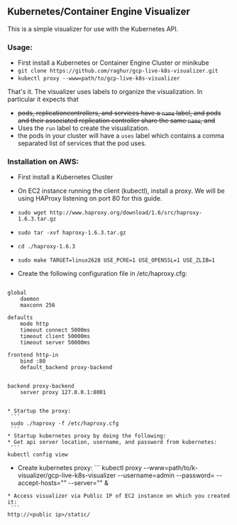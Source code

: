 ## Kubernetes/Container Engine Visualizer

This is a simple visualizer for use with the Kubernetes API.

### Usage:
   * First install a Kubernetes or Container Engine Cluster or minikube
   * `git clone https://github.com/raghur/gcp-live-k8s-visualizer.git`
   * ```kubectl proxy --www=path/to/gcp-live-k8s-visualizer```

That's it. The visualizer uses labels to organize the visualization.  In particular it expects that

   * ~~pods, replicationcontrollers, and services have a ```name``` label, and pods and their associated replication controller share the same ```name```, and~~
   * Uses the `run` label to create the visualization.
   * the pods in your cluster will have a ```uses``` label which contains a comma separated list of services that the pod uses.



### Installation on AWS:

   * First install a Kubernetes Cluster
   * On EC2 instance running the client (kubectl), install a proxy. We will be using HAProxy listening on port 80 for this guide.
   * ```sudo wget http://www.haproxy.org/download/1.6/src/haproxy-1.6.3.tar.gz```
   * ```sudo tar -xvf haproxy-1.6.3.tar.gz```
   * ```cd ./haproxy-1.6.3```
   * ```sudo make TARGET=linux2628 USE_PCRE=1 USE_OPENSSL=1 USE_ZLIB=1```
   * Create the following configuration file in /etc/haproxy.cfg:

     ```
    global
        daemon
        maxconn 256

    defaults
        mode http
        timeout connect 5000ms
        timeout client 50000ms
        timeout server 50000ms

    frontend http-in
        bind :80
        default_backend proxy-backend


    backend proxy-backend
        server proxy 127.0.0.1:8001
   ```

   * Startup the proxy:
    ```
    sudo ./haproxy -f /etc/haproxy.cfg
    ```
   * Startup kubernetes proxy by doing the following:
   * Get api server location, username, and password from kubernetes:
    ```
   kubectl config view
   ```
   * Create kubernetes proxy:
    ```
   kubectl proxy --www=path/to/k-visualizer/gcp-live-k8s-visualizer --username=admin --password=<password>  --accept-hosts="" --server="<server>" &
   ```
   * Access visualizer via Public IP of EC2 instance on which you created it:
    ```
   http://<public ip>/static/
   ```
